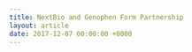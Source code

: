 ```yaml
---
title: NextBio and Genophen Form Partnership
layout: article
date: 2017-12-07 00:00:00 +0000
---
```

